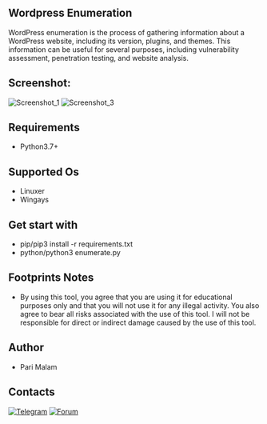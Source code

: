 ## Wordpress Enumeration
WordPress enumeration is the process of gathering information about a WordPress website, including its version, plugins, and themes. This information can be useful for several purposes, including vulnerability assessment, penetration testing, and website analysis.
## Screenshot:
![Screenshot_1](https://user-images.githubusercontent.com/25004320/235063221-83d95d41-f333-493b-a21c-8a60fdfbbe70.png)
![Screenshot_3](https://user-images.githubusercontent.com/25004320/235063233-ea9a099b-d685-422a-a37e-51dd09c4bdd0.png)
## Requirements
- Python3.7+
## Supported Os
- Linuxer
- Wingays
## Get start with
- pip/pip3 install -r requirements.txt
- python/python3 enumerate.py
## Footprints Notes
- By using this tool, you agree that you are using it for educational purposes only and that you will not use it for any illegal activity. You also agree to bear all risks associated with the use of this tool. I will not be responsible for direct or indirect damage caused by the use of this tool.
## Author
- Pari Malam
## Contacts
[![Telegram](https://img.shields.io/badge/-Telegram-blue)](https://telegram.me/SurpriseMTFK)
[![Forum](https://img.shields.io/badge/-Forum-red)](https://dragonforce.io)
